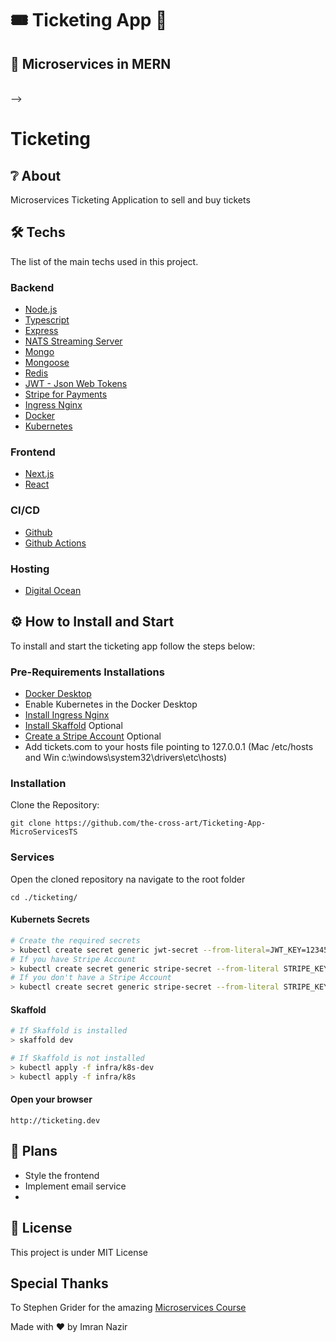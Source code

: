 # 🎟️ Ticketing App 🎫

## 🧮 Microservices in MERN

<br />
<!-- 
[![Devops Build Status](https://img.shields.io/badge/Google_Cloud-4285F4?style=for-the-badge&logo=google-cloud&logoColor=white)](https://dev.azure.com/typescript/TypeScript/_build?definitionId=7)

<!-- [![GitHub Actions CI](https://github.com/microsoft/TypeScript/workflows/CI/badge.svg)](https://github.com/microsoft/TypeScript/actions?query=workflow%3ACI)
[![npm version](https://badge.fury.io/js/typescript.svg)](https://www.npmjs.com/package/typescript)
[![Downloads](https://img.shields.io/npm/dm/typescript.svg)](https://www.npmjs.com/package/typescript) -->
<!-- 
## App Structure

### Overall Function

![Screenshot (52)](https://user-images.githubusercontent.com/63959831/121482245-94264b80-c9ea-11eb-90fd-43800b56bd30.png)

### App Connection

![Screenshot (53)](https://user-images.githubusercontent.com/63959831/121482253-95f00f00-c9ea-11eb-9855-88be53a747a0.png) --> -->

<!-- ### NATS Services

![Screenshot 2021-12-09 005613](https://user-images.githubusercontent.com/63959831/145271401-23147e0c-ee7a-44e1-99d2-56ec7122a780.png) -->


# Ticketing

## ❔ About

Microservices Ticketing Application to sell and buy tickets

## 🛠 Techs

The list of the main techs used in this project.

### Backend

- [Node.js](https://nodejs.org/en/)
- [Typescript](https://www.typescriptlang.org/)
- [Express](https://expressjs.com/)
- [NATS Streaming Server](https://docs.nats.io/nats-streaming-concepts/intro)
- [Mongo](https://www.mongodb.com/)
- [Mongoose](https://mongoosejs.com/)
- [Redis](https://redis.io/)
- [JWT - Json Web Tokens](https://jwt.io/)
- [Stripe for Payments](https://stripe.com/)
- [Ingress Nginx](https://kubernetes.github.io/ingress-nginx/)
- [Docker](https://www.docker.com/)
- [Kubernetes](https://kubernetes.io/)

### Frontend

- [Next.js](https://nextjs.org/)
- [React](https://pt-br.reactjs.org/)

### CI/CD

- [Github](https://github.com/)
- [Github Actions](https://github.com/features/actions)

### Hosting

- [Digital Ocean](https://www.digitalocean.com/products/kubernetes/)

## ⚙ How to Install and Start

To install and start the ticketing app follow the steps below:

### Pre-Requirements Installations

- [Docker Desktop](https://docs.docker.com/get-docker/)
- Enable Kubernetes in the Docker Desktop
- [Install Ingress Nginx](https://kubernetes.github.io/ingress-nginx/deploy/)
- [Install Skaffold](https://skaffold.dev/docs/install/) Optional
- [Create a Stripe Account](https://dashboard.stripe.com/register) Optional
- Add tickets.com to your hosts file pointing to 127.0.0.1 (Mac /etc/hosts and Win c:\windows\system32\drivers\etc\hosts)

### Installation

Clone the Repository:

```
git clone https://github.com/the-cross-art/Ticketing-App-MicroServicesTS
```

### Services

Open the cloned repository na navigate to the root folder

```
cd ./ticketing/
```

#### Kubernets Secrets

```bash
# Create the required secrets
> kubectl create secret generic jwt-secret --from-literal=JWT_KEY=123456
# If you have Stripe Account
> kubectl create secret generic stripe-secret --from-literal STRIPE_KEY=<REPLACE_HERE_YOUR_PRIVATE_STRIPE_KEY>
# If you don't have a Stripe Account
> kubectl create secret generic stripe-secret --from-literal STRIPE_KEY=123456
```

#### Skaffold

```bash
# If Skaffold is installed
> skaffold dev

# If Skaffold is not installed
> kubectl apply -f infra/k8s-dev
> kubectl apply -f infra/k8s
```

#### Open your browser

```
http://ticketing.dev
```

## 🥅 Plans

- Style the frontend
- Implement email service
-

## 📜 License

This project is under MIT License

## Special Thanks

To Stephen Grider for the amazing [Microservices Course](https://www.udemy.com/course/microservices-with-node-js-and-react/)

Made with ❤️ by Imran Nazir
